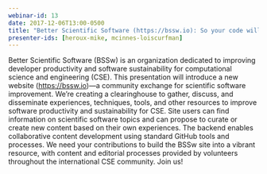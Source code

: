 ```yaml
---
webinar-id: 13
date: 2017-12-06T13:00-0500
title: "Better Scientific Software (https://bssw.io): So your code will see the future"
presenter-ids: [heroux-mike, mcinnes-loiscurfman]
---
```

Better Scientific Software (BSSw) is an organization dedicated to
improving developer productivity and software sustainability for
computational science and engineering (CSE).  This presentation will
introduce a new website (<https://bssw.io>)—a community exchange for
scientific software improvement.  We’re creating a clearinghouse to
gather, discuss, and disseminate experiences, techniques, tools, and
other resources to improve software productivity and sustainability
for CSE. Site users can find information on scientific software topics
and can propose to curate or create new content based on their own
experiences. The backend enables collaborative content development
using standard GitHub tools and processes.  We need your contributions
to build the BSSw site into a vibrant resource, with content and
editorial processes provided by volunteers throughout the
international CSE community.  Join us!
